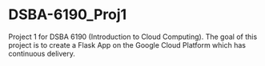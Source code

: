 # DSBA-6190_Proj1
Project 1 for DSBA 6190 (Introduction to Cloud Computing). The goal of this project is to create a Flask App on the Google Cloud Platform which has continuous delivery.

